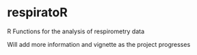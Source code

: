 # respiratoR
R Functions for the analysis of respirometry data

Will add more information and vignette as the project progresses
